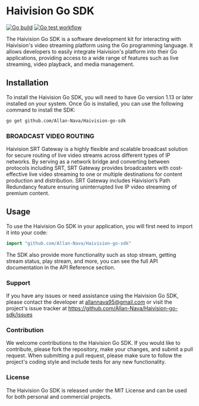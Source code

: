 # Haivision Go SDK
[![Go build](https://github.com/Allan-Nava/Haivision-go-sdk/actions/workflows/go-build.yml/badge.svg)](https://github.com/Allan-Nava/Haivision-go-sdk/actions/workflows/go-build.yml)
[![Go test workflow](https://github.com/Allan-Nava/Haivision-go-sdk/actions/workflows/go-test.yml/badge.svg)](https://github.com/Allan-Nava/Haivision-go-sdk/actions/workflows/go-test.yml)


The Haivision Go SDK is a software development kit for interacting with Haivision's video streaming platform using the Go programming language. It allows developers to easily integrate Haivision's platform into their Go applications, providing access to a wide range of features such as live streaming, video playback, and media management.

## Installation

To install the Haivision Go SDK, you will need to have Go version 1.13 or later installed on your system. Once Go is installed, you can use the following command to install the SDK:

```bash
go get github.com/Allan-Nava/Haivision-go-sdk
```

### BROADCAST VIDEO ROUTING
Haivision SRT Gateway is a highly flexible and scalable broadcast solution for secure routing of live video streams across different types of IP networks. By serving as a network bridge and converting between protocols including SRT, SRT Gateway provides broadcasters with cost-effective live video streaming to one or multiple destinations for content production and distribution. SRT Gateway includes Haivision’s Path Redundancy feature ensuring uninterrupted live IP video streaming of premium content.

## Usage

To use the Haivision Go SDK in your application, you will first need to import it into your code:

```go
import "github.com/Allan-Nava/Haivision-go-sdk"
````

The SDK also provide more functionality such as stop stream, getting stream status, play stream, and more, you can see the full API documentation in the API Reference section.


### Support
If you have any issues or need assistance using the Haivision Go SDK, please contact the developer at allannava95@gmail.com or visit the project's issue tracker at https://github.com/Allan-Nava/Haivision-go-sdk/issues

### Contribution
We welcome contributions to the Haivision Go SDK. If you would like to contribute, please fork the repository, make your changes, and submit a pull request. When submitting a pull request, please make sure to follow the project's coding style and include tests for any new functionality.

### License
The Haivision Go SDK is released under the MIT License and can be used for both personal and commercial projects.



